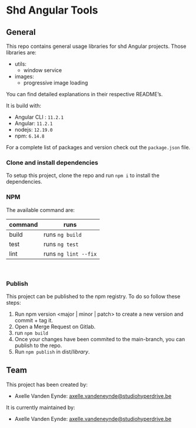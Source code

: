 # Shd Angular Tools
## General

This repo contains general usage libraries for shd Angular projects. Those libraries are:
- utils:
    - window service
- images:
    - progressive image loading

You can find detailed explanations in their respective README’s.

It is build with:
- Angular CLI : `11.2.1` 
- Angular: `11.2.1`
- nodejs: `12.19.0`
- npm: `6.14.8`


For a complete list of packages and version check out the `package.json` file.

### Clone and install dependencies
To setup this project, clone the repo and run `npm i` to install the dependencies.

### NPM

The available command are:

| command      | runs                                                                                                 |
|--------------|------------------------------------------------------------------------------------------------------|
| build        | runs `ng build`                                                                                      |
| test         | runs `ng test`                                                                                       |
| lint         | runs `ng lint --fix`                                                                                 |

<br>

### Publish

This project can be published to the npm registry. To do so follow these steps:

1. Run npm version <major | minor | patch> to create a new version and commit + tag it.
2. Open a Merge Request on Gitlab.
3. run `npm build`
4. Once your changes have been commited to the main-branch, you can publish to the repo.
5. Run `npm publish` in dist/*library*.

## Team

This project has been created by:
- Axelle Vanden Eynde: axelle.vandeneynde@studiohyperdrive.be


It is currently maintained by:
- Axelle Vanden Eynde: axelle.vandeneynde@studiohyperdrive.be



